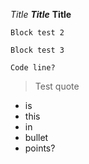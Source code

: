 *Title*
***Title***
**Title**





``` 
Block test 2
```

~~~~
Block test 3
~~~~


`Code line?`

> Test quote

- is
- this
- in
- bullet
- points?

